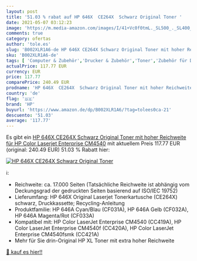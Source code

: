 ```yaml
---
layout: post
title: '51.03 % rabat auf HP 646X  CE264X  Schwarz Original Toner '
date: 2021-05-07 03:12:23
image: 'https://m.media-amazon.com/images/I/41+Vc0f0tmL._SL500_._SL400_.jpg'
comments: true
category: ofertas
author: 'tole.es'
slug: 'B002XLR1A6-de HP 646X CE264X Schwarz Original Toner mit hoher Reichweite...'
sku: 'B002XLR1A6-de'
tags: [ 'Computer & Zubehör','Drucker & Zubehör','Toner','Zubehör für Drucker','hp', ]
actualPrice: 117.77 EUR
currency: EUR
price: 117.77
comparePrice: 240.49 EUR
prodname: 'HP 646X  CE264X  Schwarz Original Toner mit hoher Reichweite für HP Color Laserjet Enterprise CM4540'
country: 'de'
flag: '🇩🇪'
brand: 'HP'
buyurl: 'https://www.amazon.de/dp/B002XLR1A6/?tag=tolees0ca-21'
descuento: '51.03'
average: '117.77'
---
```


Es gibt ein [HP 646X  CE264X  Schwarz Original Toner mit hoher Reichweite für HP Color Laserjet Enterprise CM4540](https://www.amazon.de/dp/B002XLR1A6/?tag=tolees0ca-21) mit aktuellem Preis 117.77 EUR (original: 240.49 EUR) 51.03 % Rabatt hier:

[![HP 646X  CE264X  Schwarz Original Toner ](https://m.media-amazon.com/images/I/41+Vc0f0tmL._SL500_._SL400_.jpg)](https://www.amazon.de/dp/B002XLR1A6/?tag=tolees0ca-21)

ℹ️:

- Reichweite: ca. 17.000 Seiten (Tatsächliche Reichweite ist abhängig vom Deckungsgrad der gedruckten Seiten basierend auf ISO/IEC 19752)
- Lieferumfang: HP 646X Original Laserjet Tonerkartusche (CE264X) schwarz, Druckkassette; Recycling-Anleitung
- Produktfamilie: HP 646A Cyan/Blau (CF031A), HP 646A Gelb (CF032A), HP 646A Magenta/Rot (CF033A)
- Kompatibel mit: HP Color LaserJet Enterprise CM4540 (CC419A), HP Color LaserJet Enterprise CM4540f (CC420A), HP Color LaserJet Enterprise CM4540fsmk (CC421A)
- Mehr für Sie drin-Original HP XL Toner mit extra hoher Reichweite

[🛒 kauf es hier!!](https://www.amazon.de/dp/B002XLR1A6/?tag=tolees0ca-21)
